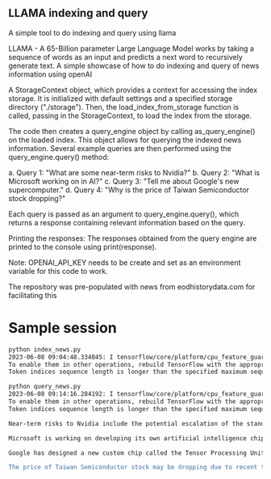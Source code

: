 ## LLAMA indexing and query

A simple tool to do indexing and query using llama

LLAMA - A 65-Billion parameter Large Language Model works by taking a sequence of words as an input and predicts a next word to recursively generate text. A simple showcase of how to do indexing and query of news information using openAI 

A StorageContext object, which provides a context for accessing the index storage. It is initialized with default settings and a specified storage directory ("./storage"). Then, the load_index_from_storage function is called, passing in the StorageContext, to load the index from the storage.

The code then creates a query_engine object by calling as_query_engine() on the loaded index. This object allows for querying the indexed news information. Several example queries are then performed using the query_engine.query() method:

a. Query 1: "What are some near-term risks to Nvidia?"
b. Query 2: "What is Microsoft working on in AI?"
c. Query 3: "Tell me about Google's new supercomputer."
d. Query 4: "Why is the price of Taiwan Semiconductor stock dropping?"

Each query is passed as an argument to query_engine.query(), which returns a response containing relevant information based on the query.

Printing the responses: The responses obtained from the query engine are printed to the console using print(response).

Note: OPENAI_API_KEY needs to be create and set as an environment variable for this code to work.

The repository was pre-populated with news from eodhistorydata.com for facilitating this

# Sample session

```bash
python index_news.py
2023-06-08 09:04:48.334845: I tensorflow/core/platform/cpu_feature_guard.cc:193] This TensorFlow binary is optimized with oneAPI Deep Neural Network Library (oneDNN) to use the following CPU instructions in performance-critical operations:  SSE4.1 SSE4.2 AVX AVX2 FMA
To enable them in other operations, rebuild TensorFlow with the appropriate compiler flags.
Token indices sequence length is longer than the specified maximum sequence length for this model (1060 > 1024). Running this sequence through the model will result in indexing errors
```

```bash
python query_news.py
2023-06-08 09:14:16.284192: I tensorflow/core/platform/cpu_feature_guard.cc:193] This TensorFlow binary is optimized with oneAPI Deep Neural Network Library (oneDNN) to use the following CPU instructions in performance-critical operations:  SSE4.1 SSE4.2 AVX AVX2 FMA
To enable them in other operations, rebuild TensorFlow with the appropriate compiler flags.
Token indices sequence length is longer than the specified maximum sequence length for this model (1344 > 1024). Running this sequence through the model will result in indexing errors

Near-term risks to Nvidia include the potential escalation of the standoff between the U.S. and China over chip exports, the potential for Japan to align with the U.S. in restricting chip exports to China, and the potential for a data center slowdown and rising inventory levels.

Microsoft is working on developing its own artificial intelligence chip that can power large language models responsible for generating human-like language. The chip is reportedly already available to a select group of employees at Microsoft and OpenAI for testing.

Google has designed a new custom chip called the Tensor Processing Unit (TPU) which is used to train its artificial intelligence models. The TPU is now in its fourth generation and is faster and more power-efficient than comparable systems from Nvidia Corp. Google has strung over 4,000 chips into a supercomputer using its custom-developed optical switches to help connect individual machines. Google has trained its largest publicly disclosed language model to date, PaLM, by splitting it across two of the 4,000-chip supercomputers over 50 days. Google has hinted at working on a new TPU that would compete with the Nvidia H100. Microsoft has also been working on ways to string together tens of thousands of Nvidia's A100 graphics chips.

The price of Taiwan Semiconductor stock may be dropping due to recent tensions between the U.S. and China, as well as the company's decision to cut its capital expenditure this year and to abandon plans to produce advanced 7-nm chips at its Kaohsiung plant. Additionally, the company's recent announcement of new chip factories in the U.S. and Japan may also be contributing to the stock's decline.
```
